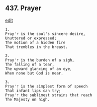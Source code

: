 
## 437.  Prayer
[edit](https://docs.google.com/document/d/1hqOtTna%2Da5HmkeMgS3W70YyxL%2DwIgycL/edit?mode=html)



    1.
    Pray'r is the soul's sincere desire,
    Unuttered or expressed;
    The motion of a hidden fire
    That trembles in the breast.

    2.
    Pray'r is the burden of a sigh,
    The falling of a tear,
    The upward glancing of an eye,
    When none but God is near.

    3.
    Pray'r is the simplest form of speech
    That infant lips can try;
    Pray'r the sublimest strains that reach
    The Majesty on high.

